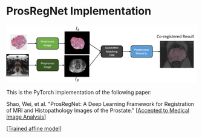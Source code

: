 # ProsRegNet Implementation

![](pictures/pipeline.png)

This is the PyTorch implementation of the following paper:

Shao, Wei, et al. "ProsRegNet: A Deep Learning Framework for Registration of MRI and Histopathology Images of the Prostate."  [[Accepted to Medical Image Analysis](https://arxiv.org/pdf/2012.00991)]


[[Trained affine model](http://pimed-synology1.stanford.edu:5000/sharing/EZAL0p3WV)]
